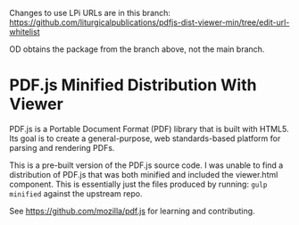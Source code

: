 Changes to use LPi URLs are in this branch: https://github.com/liturgicalpublications/pdfjs-dist-viewer-min/tree/edit-url-whitelist

OD obtains the package from the branch above, not the main branch.

# PDF.js Minified Distribution With Viewer

PDF.js is a Portable Document Format (PDF) library that is built with HTML5.
Its goal is to create a general-purpose, web standards-based platform for
parsing and rendering PDFs.

This is a pre-built version of the PDF.js source code.  I was unable to find
a distribution of PDF.js that was both minified and included the viewer.html
component.  This is essentially just the files produced by running:
`gulp minified` against the upstream repo.

See https://github.com/mozilla/pdf.js for learning and contributing.
